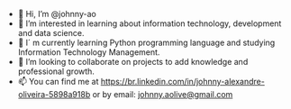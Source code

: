 - 👋 Hi, I’m @johnny-ao
- 👀 I’m interested in learning about information technology, development and data science.
- 🌱 I´ m currently learning Python programming language and studying Information Technology Management.
- 💞️ I’m looking to collaborate on projects to add knowledge and professional growth.
- 📫 You can find me at https://br.linkedin.com/in/johnny-alexandre-oliveira-5898a918b or by email: johnny.aolive@gmail.com

<!---
johnny-ao/johnny-ao is a ✨ special ✨ repository because its `README.md` (this file) appears on your GitHub profile.
You can click the Preview link to take a look at your changes.
--->
